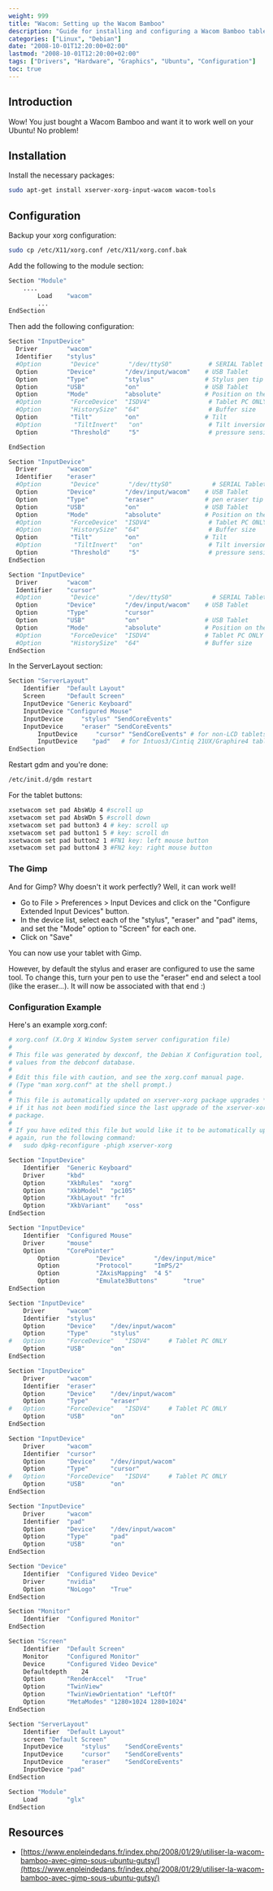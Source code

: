 ```yaml
---
weight: 999
title: "Wacom: Setting up the Wacom Bamboo"
description: "Guide for installing and configuring a Wacom Bamboo tablet on Linux"
categories: ["Linux", "Debian"]
date: "2008-10-01T12:20:00+02:00"
lastmod: "2008-10-01T12:20:00+02:00"
tags: ["Drivers", "Hardware", "Graphics", "Ubuntu", "Configuration"]
toc: true
---
```


## Introduction

Wow! You just bought a Wacom Bamboo and want it to work well on your Ubuntu! No problem!

## Installation

Install the necessary packages:

```bash
sudo apt-get install xserver-xorg-input-wacom wacom-tools
```

## Configuration

Backup your xorg configuration:

```bash
sudo cp /etc/X11/xorg.conf /etc/X11/xorg.conf.bak
```

Add the following to the module section:

```bash
Section "Module"
	....
        Load    "wacom"
        ...
EndSection
```

Then add the following configuration:

```bash
Section "InputDevice"
  Driver        "wacom"
  Identifier    "stylus"
  #Option        "Device"        "/dev/ttyS0"          # SERIAL Tablet
  Option        "Device"        "/dev/input/wacom"    # USB Tablet
  Option        "Type"          "stylus"              # Stylus pen tip
  Option        "USB"           "on"                  # USB Tablet
  Option        "Mode"          "absolute"            # Position on the tablet
  #Option        "ForceDevice"  "ISDV4"                # Tablet PC ONLY
  #Option        "HistorySize"  "64"                   # Buffer size
  Option         "Tilt"         "on"                  # Tilt
  #Option         "TiltInvert"   "on"                  # Tilt inversion
  Option         "Threshold"     "5"                   # pressure sensitivity

EndSection

Section "InputDevice"
  Driver        "wacom"
  Identifier    "eraser"
  #Option        "Device"        "/dev/ttyS0"           # SERIAL Tablet
  Option        "Device"        "/dev/input/wacom"    # USB Tablet
  Option        "Type"          "eraser"              # pen eraser tip
  Option        "USB"           "on"                  # USB Tablet
  Option        "Mode"          "absolute"            # Position on the tablet
  #Option        "ForceDevice"  "ISDV4"                # Tablet PC ONLY
  #Option        "HistorySize"  "64"                   # Buffer size
  Option         "Tilt"         "on"                  # Tilt
  #Option         "TiltInvert"   "on"                  # Tilt inversion
  Option         "Threshold"     "5"                   # pressure sensitivity
EndSection

Section "InputDevice"
  Driver        "wacom"
  Identifier    "cursor"
  #Option        "Device"        "/dev/ttyS0"           # SERIAL Tablet
  Option        "Device"        "/dev/input/wacom"    # USB Tablet
  Option        "Type"          "cursor"
  Option        "USB"           "on"                  # USB Tablet
  Option        "Mode"          "absolute"            # Position on the tablet
  #Option        "ForceDevice"  "ISDV4"               # Tablet PC ONLY
  #Option        "HistorySize"  "64"                  # Buffer size
EndSection
```

In the ServerLayout section:

```bash
Section "ServerLayout"
	Identifier	"Default Layout"
	Screen		"Default Screen"
	InputDevice	"Generic Keyboard"
	InputDevice	"Configured Mouse"
	InputDevice     "stylus" "SendCoreEvents"
	InputDevice     "eraser" "SendCoreEvents"
        InputDevice     "cursor" "SendCoreEvents" # for non-LCD tablets only
        InputDevice    "pad"   # for Intuos3/Cintiq 21UX/Graphire4 tablets and should not send core events
EndSection
```

Restart gdm and you're done:

```bash
/etc/init.d/gdm restart
```

For the tablet buttons:

```bash
xsetwacom set pad AbsWUp 4 #scroll up
xsetwacom set pad AbsWDn 5 #scroll down
xsetwacom set pad button3 4 # key: scroll up
xsetwacom set pad button1 5 # key: scroll dn
xsetwacom set pad button2 1 #FN1 key: left mouse button
xsetwacom set pad button4 3 #FN2 key: right mouse button
```

### The Gimp

And for Gimp? Why doesn't it work perfectly? Well, it can work well!

* Go to File > Preferences > Input Devices and click on the "Configure Extended Input Devices" button.
* In the device list, select each of the "stylus", "eraser" and "pad" items, and set the "Mode" option to "Screen" for each one.
* Click on "Save"

You can now use your tablet with Gimp.

However, by default the stylus and eraser are configured to use the same tool. To change this, turn your pen to use the "eraser" end and select a tool (like the eraser...). It will now be associated with that end :)

### Configuration Example

Here's an example xorg.conf:

```bash
# xorg.conf (X.Org X Window System server configuration file)
#
# This file was generated by dexconf, the Debian X Configuration tool, using
# values from the debconf database.
#
# Edit this file with caution, and see the xorg.conf manual page.
# (Type "man xorg.conf" at the shell prompt.)
#
# This file is automatically updated on xserver-xorg package upgrades *only*
# if it has not been modified since the last upgrade of the xserver-xorg
# package.
#
# If you have edited this file but would like it to be automatically updated
# again, run the following command:
#   sudo dpkg-reconfigure -phigh xserver-xorg

Section "InputDevice"
	Identifier	"Generic Keyboard"
	Driver		"kbd"
	Option		"XkbRules"	"xorg"
	Option		"XkbModel"	"pc105"
	Option		"XkbLayout"	"fr"
	Option		"XkbVariant"	"oss"
EndSection

Section "InputDevice"
	Identifier	"Configured Mouse"
	Driver		"mouse"
	Option		"CorePointer"
        Option          "Device"        "/dev/input/mice"
        Option          "Protocol"      "ImPS/2"
        Option          "ZAxisMapping"  "4 5"
        Option          "Emulate3Buttons"       "true"
EndSection

Section "InputDevice"
	Driver		"wacom"
	Identifier	"stylus"
	Option		"Device"	"/dev/input/wacom"
	Option		"Type"		"stylus"
#	Option		"ForceDevice"	"ISDV4"		# Tablet PC ONLY
	Option		"USB"		"on"
EndSection

Section "InputDevice"
	Driver		"wacom"
	Identifier	"eraser"
	Option		"Device"	"/dev/input/wacom"
	Option		"Type"		"eraser"
#	Option		"ForceDevice"	"ISDV4"		# Tablet PC ONLY
	Option		"USB"		"on"
EndSection

Section "InputDevice"
	Driver		"wacom"
	Identifier	"cursor"
	Option		"Device"	"/dev/input/wacom"
	Option		"Type"		"cursor"
#	Option		"ForceDevice"	"ISDV4"		# Tablet PC ONLY
	Option		"USB"		"on"
EndSection

Section "InputDevice"
	Driver		"wacom"
	Identifier	"pad"
	Option		"Device"	"/dev/input/wacom"
	Option		"Type"		"pad"
	Option		"USB"		"on"
EndSection

Section "Device"
	Identifier	"Configured Video Device"
	Driver		"nvidia"
	Option		"NoLogo"	"True"
EndSection

Section "Monitor"
	Identifier	"Configured Monitor"
EndSection

Section "Screen"
	Identifier	"Default Screen"
	Monitor		"Configured Monitor"
	Device		"Configured Video Device"
	Defaultdepth	24
	Option		"RenderAccel"	"True"
	Option 		"TwinView"
	Option		"TwinViewOrientation" "LeftOf"
	Option 		"MetaModes" "1280×1024 1280×1024"
EndSection

Section "ServerLayout"
	Identifier	"Default Layout"
	screen "Default Screen"
	InputDevice     "stylus"	"SendCoreEvents"
	InputDevice     "cursor"	"SendCoreEvents"
	InputDevice     "eraser"	"SendCoreEvents"
	InputDevice	"pad"
EndSection

Section "Module"
	Load		"glx"
EndSection
```

## Resources
- [https://www.enpleindedans.fr/index.php/2008/01/29/utiliser-la-wacom-bamboo-avec-gimp-sous-ubuntu-gutsy/](https://www.enpleindedans.fr/index.php/2008/01/29/utiliser-la-wacom-bamboo-avec-gimp-sous-ubuntu-gutsy/)
